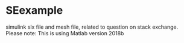 # SEexample
simulink slx file and mesh file, related to question on stack exchange. 
Please note: This is using Matlab version 2018b

